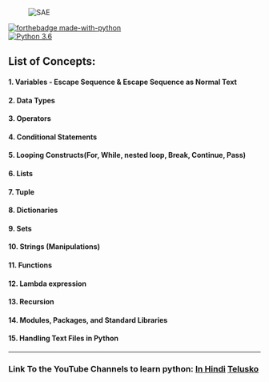 <figure>
    <img src="https://media.geeksforgeeks.org/wp-content/cdn-uploads/20200707215302/Best-Way-To-Start-Learning-Python-%E2%80%93-A-Complete-Roadmap.png" alt="SAE" title="" />
</figure>

[![forthebadge made-with-python](http://ForTheBadge.com/images/badges/made-with-python.svg)](https://www.python.org/)                 
[![Python 3.6](https://img.shields.io/badge/python-3.6-blue.svg)](https://www.python.org/downloads/release/python-360/)   


## List of Concepts:

#### 1.  Variables - Escape Sequence & Escape Sequence as Normal Text
#### 2.  Data Types
#### 3.  Operators 
#### 4.  Conditional Statements 
#### 5.  Looping Constructs(For, While, nested loop, Break, Continue, Pass) 
#### 6.  Lists
#### 7.  Tuple
#### 8.  Dictionaries
#### 9.  Sets
#### 10. Strings (Manipulations) 
#### 11. Functions
#### 12. Lambda expression
#### 13. Recursion
#### 14. Modules, Packages, and Standard Libraries
#### 15. Handling Text Files in Python

___
### Link To the YouTube Channels to learn python:  [In Hindi](https://www.youtube.com/watch?v=gfDE2a7MKjA) [Telusko](https://www.youtube.com/playlist?list=PLsyeobzWxl7poL9JTVyndKe62ieoN-MZ3) 

